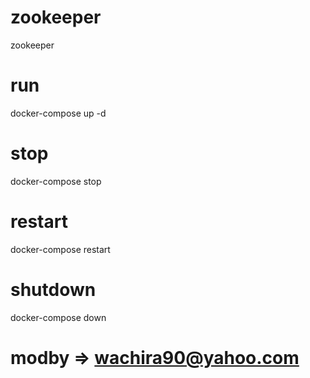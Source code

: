 # zookeeper
zookeeper

# run 
docker-compose up -d

# stop 
docker-compose stop 

# restart
docker-compose restart

# shutdown
docker-compose down

# modby => wachira90@yahoo.com
